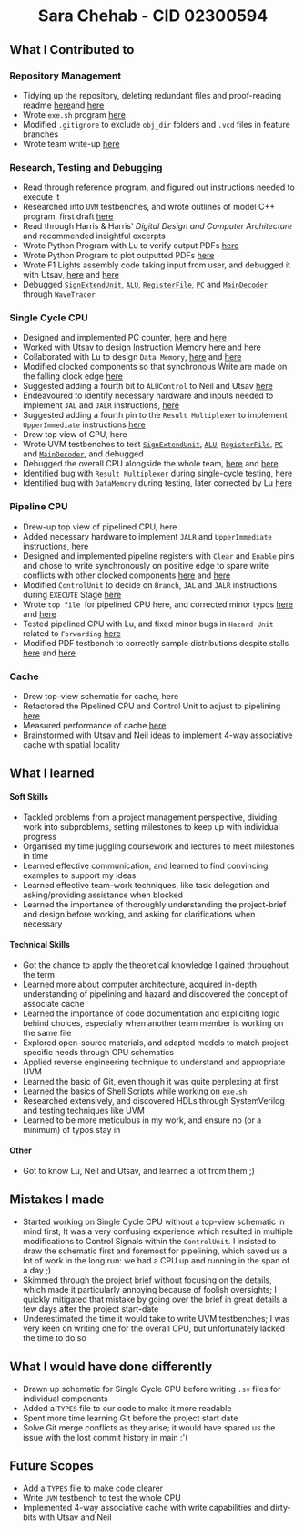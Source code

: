 # <center> **Sara Chehab - CID 02300594** </center>

## What I Contributed to

### Repository Management

- Tidying up the repository, deleting redundant files and proof-reading readme [here](https://github.com/luju1108/Team14/commit/6f943a7ff841b05931256c90f58ef241f779b7cb)and [here](https://github.com/luju1108/Team14/commit/4f8da29d7fb0d08fd3797f9776718c697cca39d4)
- Wrote `exe.sh` program [here](https://github.com/luju1108/Team14/commit/6f943a7ff841b05931256c90f58ef241f779b7cb)
- Modified `.gitignore` to exclude `obj_dir` folders and `.vcd` files in feature branches
- Wrote team write-up [here](https://github.com/luju1108/Team14/commit/472f26eeea62419414789edcbe3a9f13d160f820)

### Research, Testing and Debugging

- Read through reference program, and figured out instructions needed to execute it
- Researched into `UVM` testbenches, and wrote outlines of model C++ program, first draft [here](https://github.com/luju1108/Team14/commit/bdf5d4425ac07a33398e6d0808ee9ceca609d4dc)
- Read through Harris & Harris' <i>Digital Design and Computer Architecture</i> and recommended insightful excerpts
- Wrote Python Program with Lu to verify output PDFs [here](https://github.com/luju1108/Team14/commit/416ffdc6dcb29350e29ce8d20ee7761623ec085a)
- Wrote Python Program to plot outputted PDFs [here](https://github.com/luju1108/Team14/commit/6f943a7ff841b05931256c90f58ef241f779b7cb)
- Wrote F1 Lights assembly code taking input from user, and debugged it with Utsav, [here](https://github.com/luju1108/Team14/commit/efa207d84912e653f5a7528990ddc1653e1b87c9) and [here](https://github.com/luju1108/Team14/commit/990a938a0bdaad3f1f6482d78624ac76599fcc18)
- Debugged [`SignExtendUnit`](https://github.com/luju1108/Team14/commit/cba477252b7326684436a90ccef6c76bc467e8c5#diff-e9c2acb8e3f2deeb735faa19a1371f7718fce1f86b577d03f29ea8aacd4f8529), [`ALU`](!), [`RegisterFile`](https://github.com/luju1108/Team14/commit/cead9822a944d3630a08e0d6efc5b8606f4e5e67#diff-13789fcf78b18f07061a534940b2146d109a50e5c86d44863829e5967a4ea89f), [`PC`](https://github.com/luju1108/Team14/commit/89f63b20e0d27781ad93f71df7c15dcbe215f1ce) and [`MainDecoder`](https://github.com/luju1108/Team14/commit/5556d24a493c099c1409b024b44bbd6dcee8d661) through `WaveTracer`

### Single Cycle CPU

- Designed and implemented PC counter, [here](https://github.com/luju1108/Team14/commit/f3f137159de6537860ed9a852e0b76e60e89bcd3) and [here](https://github.com/luju1108/Team14/commit/89f63b20e0d27781ad93f71df7c15dcbe215f1ce)
- Worked with Utsav to design Instruction Memory [here](https://github.com/luju1108/Team14/commit/599e622101655169a20c30915e777efd770a5532) and [here](https://github.com/luju1108/Team14/commit/c55b7ff9c58d30017bfca594a0dd2c2d97f5b822)
- Collaborated with Lu to design `Data Memory`, [here](https://github.com/luju1108/Team14/commit/a56040d180a438e9c2bd13e6ae680be0bae52c7d) and [here](https://github.com/luju1108/Team14/commit/3d769218c8c835e295146415ec68ec44e9788878)
- Modified clocked components so that synchronous Write are made on the falling clock edge [here](https://github.com/luju1108/Team14/commit/c1a5b2059ee9b1fb2dfa7b64fdbc6af3f6bbd2bd)
- Suggested adding a fourth bit to `ALUControl` to Neil and Utsav [here](https://github.com/luju1108/Team14/commit/9654801d4c0e0b06e07727db4f326acc4104bc67)
- Endeavoured to identify necessary hardware and inputs needed to implement `JAL` and `JALR` instructions, [here](https://github.com/luju1108/Team14/commit/89f63b20e0d27781ad93f71df7c15dcbe215f1ce)
- Suggested adding a fourth pin to the `Result Multiplexer` to implement `UpperImmediate` instructions [here](https://github.com/luju1108/Team14/commit/2acb4157bb82442c1a44dd1a389a579b92e47bcd)
- Drew top view of CPU, here
- Wrote UVM testbenches to test [`SignExtendUnit`](https://github.com/luju1108/Team14/commit/cba477252b7326684436a90ccef6c76bc467e8c5#diff-e9c2acb8e3f2deeb735faa19a1371f7718fce1f86b577d03f29ea8aacd4f8529), [`ALU`](!), [`RegisterFile`](https://github.com/luju1108/Team14/commit/cead9822a944d3630a08e0d6efc5b8606f4e5e67#diff-13789fcf78b18f07061a534940b2146d109a50e5c86d44863829e5967a4ea89f), [`PC`](https://github.com/luju1108/Team14/commit/89f63b20e0d27781ad93f71df7c15dcbe215f1ce) and [`MainDecoder`](https://github.com/luju1108/Team14/commit/5556d24a493c099c1409b024b44bbd6dcee8d661), and debugged
- Debugged the overall CPU alongside the whole team, [here](https://github.com/luju1108/Team14/commit/9267f635944ccf38a9d578dc10b07e04ef3d91b5) and [here](https://github.com/luju1108/Team14/commit/ca8ba43fc3f1b9c6ec5b4942984968ecc04192b1)
- Identified bug with `Result Multiplexer` during single-cycle testing, [here](https://github.com/luju1108/Team14/commit/9267f635944ccf38a9d578dc10b07e04ef3d91b5)
- Identified bug with `DataMemory` during testing, later corrected by Lu [here](https://github.com/luju1108/Team14/commit/ca8ba43fc3f1b9c6ec5b4942984968ecc04192b1)

### Pipeline CPU

- Drew-up top view of pipelined CPU, here
- Added necessary hardware to implement `JALR` and `UpperImmediate` instructions, [here](https://github.com/luju1108/Team14/commit/0ce52fa37e34925e90282c5133a6fa9954e97663)
- Designed and implemented pipeline registers with `Clear` and `Enable` pins and chose to write synchronously on positive edge to spare write conflicts with other clocked components  [here](https://github.com/luju1108/Team14/commit/9d375254212ddacc5dbb05be56ebb677dedbd71d) and [here](https://github.com/luju1108/Team14/commits/proj-pipeline?before=ca56c141b54ea45d1b2e39e2f7b1d77933540d59+35)
- Modified `ControlUnit` to decide on `Branch`, `JAL` and `JALR` instructions during `EXECUTE` Stage [here](https://github.com/luju1108/Team14/commit/a27dddb424f2cc0a17caeb5c68202d084c102da4)
- Wrote `top file `for pipelined CPU here, and corrected minor typos [here](https://github.com/luju1108/Team14/commit/9d97e355de602c455393e3d9128f4e7bdac8f560) and [here](https://github.com/luju1108/Team14/commit/200fc75bfaf2ff560dfd3fb01c9c22eafc3238a9)
- Tested pipelined CPU with Lu, and fixed minor bugs in `Hazard Unit` related to `Forwarding` [here](https://github.com/luju1108/Team14/commit/ddaab2e1a171796b79873548943bbb10038d46f6)
- Modified PDF testbench to correctly sample distributions despite stalls [here](https://github.com/luju1108/Team14/commit/320babede60f957643a839b3835b5a6bdcff8092) and [here](https://github.com/luju1108/Team14/commit/d18bfaa6d5ec3d117a2dd9412f602b9012cc05d1)

### Cache

- Drew top-view schematic for cache, here
- Refactored the Pipelined CPU and Control Unit to adjust to pipelining [here](https://github.com/luju1108/Team14/commit/b6f92ad89614730106e6181bc7b0bf91a081c47a)
- Measured performance of cache [here](https://github.com/luju1108/Team14/commit/bff4ae51bda57c31b40d2e0868465f2d798a9f0e)
- Brainstormed with Utsav and Neil ideas to implement 4-way associative cache with spatial locality


## What I learned

#### Soft Skills

- Tackled problems from a project management perspective, dividing work into subproblems, setting milestones to keep up with individual progress
- Organised my time juggling coursework and lectures to meet milestones in time
- Learned effective communication, and learned to find convincing examples to support my ideas
- Learned effective team-work techniques, like task delegation and asking/providing assistance when blocked
- Learned the importance of thoroughly understanding the project-brief and design before working, and asking for clarifications when necessary

#### Technical Skills

- Got the chance to apply the theoretical knowledge I gained throughout the term
- Learned more about computer architecture, acquired in-depth understanding of pipelining and hazard and discovered the concept of associate cache
- Learned the importance of code documentation and expliciting logic behind choices, especially when another team member is working on the same file
- Explored open-source materials, and adapted models to match project-specific needs through CPU schematics
- Applied reverse engineering technique to understand and appropriate UVM
- Learned the basic of Git, even though it was quite perplexing at first
- Learned the basics of Shell Scripts while working on `exe.sh`
- Researched extensively, and discovered HDLs through SystemVerilog and testing techniques like UVM
- Learned to be more meticulous in my work, and ensure no (or a minimum) of typos stay in

#### Other

- Got to know Lu, Neil and Utsav, and learned a lot from them ;)

## Mistakes I made

- Started working on Single Cycle CPU without a top-view schematic in mind first; It was a very confusing experience which resulted in multiple modifications to Control Signals within the `ControlUnit`. I insisted to draw the schematic first and foremost for pipelining, which saved us a lot of work in the long run: we had a CPU up and running in the span of a day ;)
- Skimmed through the project brief without focusing on the details, which made it particularly annoying because of foolish oversights; I quickly mitigated that mistake by going over the brief in great details a few days after the project start-date
- Underestimated the time it would take to write UVM testbenches; I was very keen on writing one for the overall CPU, but unfortunately lacked the time to do so

## What I would have done differently

- Drawn up schematic for Single Cycle CPU before writing `.sv` files for individual components
- Added a `TYPES` file to our code to make it more readable
- Spent more time learning Git before the project start date
- Solve Git merge conflicts as they arise; it would have spared us the issue with the lost commit history in main :'(

## Future Scopes

- Add a `TYPES` file to make code clearer
- Write `UVM` testbench to test the whole CPU
- Implemented 4-way associative cache with write capabilities and dirty-bits with Utsav and Neil